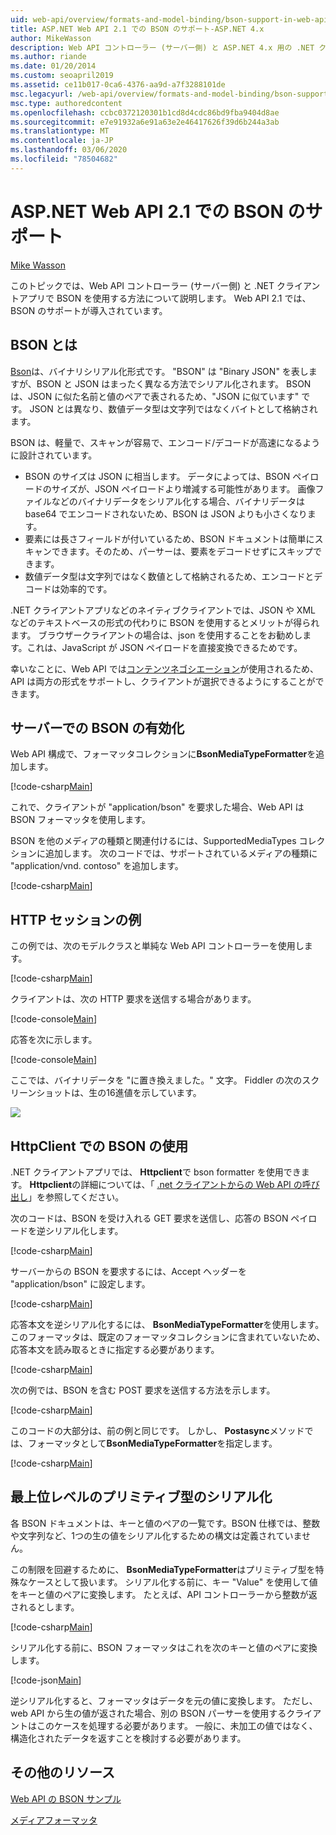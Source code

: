 ```yaml
---
uid: web-api/overview/formats-and-model-binding/bson-support-in-web-api-21
title: ASP.NET Web API 2.1 での BSON のサポート-ASP.NET 4.x
author: MikeWasson
description: Web API コントローラー (サーバー側) と ASP.NET 4.x 用の .NET クライアントアプリで、BSON を使用する方法について説明します。
ms.author: riande
ms.date: 01/20/2014
ms.custom: seoapril2019
ms.assetid: ce11b017-0ca6-4376-aa9d-a7f3288101de
msc.legacyurl: /web-api/overview/formats-and-model-binding/bson-support-in-web-api-21
msc.type: authoredcontent
ms.openlocfilehash: ccbc0372120301b1cd8d4cdc86bd9fba9404d8ae
ms.sourcegitcommit: e7e91932a6e91a63e2e46417626f39d6b244a3ab
ms.translationtype: MT
ms.contentlocale: ja-JP
ms.lasthandoff: 03/06/2020
ms.locfileid: "78504682"
---
```

# <a name="bson-support-in-aspnet-web-api-21"></a>ASP.NET Web API 2.1 での BSON のサポート

[Mike Wasson](https://github.com/MikeWasson)

このトピックでは、Web API コントローラー (サーバー側) と .NET クライアントアプリで BSON を使用する方法について説明します。 Web API 2.1 では、BSON のサポートが導入されています。 

## <a name="what-is-bson"></a>BSON とは

[Bson](http://bsonspec.org/)は、バイナリシリアル化形式です。 "BSON" は "Binary JSON" を表しますが、BSON と JSON はまったく異なる方法でシリアル化されます。 BSON は、JSON に似た名前と値のペアで表されるため、"JSON に似ています" です。 JSON とは異なり、数値データ型は文字列ではなくバイトとして格納されます。

BSON は、軽量で、スキャンが容易で、エンコード/デコードが高速になるように設計されています。

- BSON のサイズは JSON に相当します。 データによっては、BSON ペイロードのサイズが、JSON ペイロードより増減する可能性があります。 画像ファイルなどのバイナリデータをシリアル化する場合、バイナリデータは base64 でエンコードされないため、BSON は JSON よりも小さくなります。
- 要素には長さフィールドが付いているため、BSON ドキュメントは簡単にスキャンできます。そのため、パーサーは、要素をデコードせずにスキップできます。
- 数値データ型は文字列ではなく数値として格納されるため、エンコードとデコードは効率的です。

.NET クライアントアプリなどのネイティブクライアントでは、JSON や XML などのテキストベースの形式の代わりに BSON を使用するとメリットが得られます。 ブラウザークライアントの場合は、json を使用することをお勧めします。これは、JavaScript が JSON ペイロードを直接変換できるためです。

幸いなことに、Web API では[コンテンツネゴシエーション](content-negotiation.md)が使用されるため、API は両方の形式をサポートし、クライアントが選択できるようにすることができます。

## <a name="enabling-bson-on-the-server"></a>サーバーでの BSON の有効化

Web API 構成で、フォーマッタコレクションに**BsonMediaTypeFormatter**を追加します。

[!code-csharp[Main](bson-support-in-web-api-21/samples/sample1.cs)]

これで、クライアントが "application/bson" を要求した場合、Web API は BSON フォーマッタを使用します。

BSON を他のメディアの種類と関連付けるには、SupportedMediaTypes コレクションに追加します。 次のコードでは、サポートされているメディアの種類に "application/vnd. contoso" を追加します。

[!code-csharp[Main](bson-support-in-web-api-21/samples/sample2.cs)]

## <a name="example-http-session"></a>HTTP セッションの例

この例では、次のモデルクラスと単純な Web API コントローラーを使用します。

[!code-csharp[Main](bson-support-in-web-api-21/samples/sample3.cs)]

クライアントは、次の HTTP 要求を送信する場合があります。

[!code-console[Main](bson-support-in-web-api-21/samples/sample4.cmd)]

応答を次に示します。

[!code-console[Main](bson-support-in-web-api-21/samples/sample5.cmd)]

ここでは、バイナリデータを &quot;に置き換えました。&quot; 文字。 Fiddler の次のスクリーンショットは、生の16進値を示しています。

[![](bson-support-in-web-api-21/_static/image2.png)](bson-support-in-web-api-21/_static/image1.png)

## <a name="using-bson-with-httpclient"></a>HttpClient での BSON の使用

.NET クライアントアプリでは、 **Httpclient**で bson formatter を使用できます。 **Httpclient**の詳細については、「 [.net クライアントからの Web API の呼び出し](../advanced/calling-a-web-api-from-a-net-client.md)」を参照してください。

次のコードは、BSON を受け入れる GET 要求を送信し、応答の BSON ペイロードを逆シリアル化します。

[!code-csharp[Main](bson-support-in-web-api-21/samples/sample6.cs)]

サーバーからの BSON を要求するには、Accept ヘッダーを "application/bson" に設定します。

[!code-csharp[Main](bson-support-in-web-api-21/samples/sample7.cs)]

応答本文を逆シリアル化するには、 **BsonMediaTypeFormatter**を使用します。 このフォーマッタは、既定のフォーマッタコレクションに含まれていないため、応答本文を読み取るときに指定する必要があります。

[!code-csharp[Main](bson-support-in-web-api-21/samples/sample8.cs)]

次の例では、BSON を含む POST 要求を送信する方法を示します。

[!code-csharp[Main](bson-support-in-web-api-21/samples/sample9.cs)]

このコードの大部分は、前の例と同じです。 しかし、 **Postasync**メソッドでは、フォーマッタとして**BsonMediaTypeFormatter**を指定します。

[!code-csharp[Main](bson-support-in-web-api-21/samples/sample10.cs)]

## <a name="serializing-top-level-primitive-types"></a>最上位レベルのプリミティブ型のシリアル化

各 BSON ドキュメントは、キーと値のペアの一覧です。BSON 仕様では、整数や文字列など、1つの生の値をシリアル化するための構文は定義されていません。

この制限を回避するために、 **BsonMediaTypeFormatter**はプリミティブ型を特殊なケースとして扱います。 シリアル化する前に、キー "Value" を使用して値をキーと値のペアに変換します。 たとえば、API コントローラーから整数が返されるとします。

[!code-csharp[Main](bson-support-in-web-api-21/samples/sample11.cs)]

シリアル化する前に、BSON フォーマッタはこれを次のキーと値のペアに変換します。

[!code-json[Main](bson-support-in-web-api-21/samples/sample12.json)]

逆シリアル化すると、フォーマッタはデータを元の値に変換します。 ただし、web API から生の値が返された場合、別の BSON パーサーを使用するクライアントはこのケースを処理する必要があります。 一般に、未加工の値ではなく、構造化されたデータを返すことを検討する必要があります。

## <a name="additional-resources"></a>その他のリソース

[Web API の BSON サンプル](https://github.com/aspnet/samples/tree/master/samples/aspnet/WebApi/BSONSample/)

[メディアフォーマッタ](media-formatters.md)
